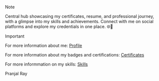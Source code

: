 > [!NOTE]
> Central hub showcasing my certificates, resume, and professional journey, with a glimpse into my skills and achievements. Connect with me on social platforms and explore my credentials in one place. 🌐🚀

> [!IMPORTANT]
> For more information about me:  [Profile](My-Info/My-Profile.md)
> 
> For more information about my badges and certifications: [Certificates](My-Info/Resume-and-certificates.md)
>
> For more informmation on my skills: [Skills](My-Info/My-skills.md)

<div class="badge-base LI-profile-badge" data-locale="en_US" data-size="medium" data-theme="dark" data-type="VERTICAL" data-vanity="pranjal-ray" data-version="v1">Pranjal Ray</div>
              
              




